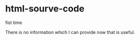 html-sourve-code
================

fist time

There is no information which I can provide now that is useful.

